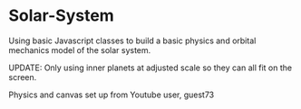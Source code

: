 # Solar-System

Using basic Javascript classes to build a basic physics and orbital mechanics model of the solar system.

UPDATE: Only using inner planets at adjusted scale so they can all fit on the screen.

Physics and canvas set up from Youtube user, guest73